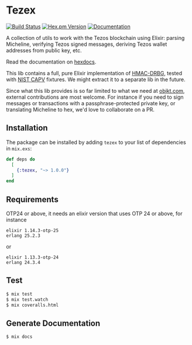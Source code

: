 # Tezex
[![Build Status](https://img.shields.io/github/actions/workflow/status/objkt-com/tezex/elixir.yml?branch=main)](https://github.com/objkt-com/tezex/actions) [![Hex.pm Version](https://img.shields.io/hexpm/v/tezex.svg)](https://hex.pm/packages/tezex) [![Documentation](https://img.shields.io/badge/docs-latest-blue.svg)](https://hexdocs.pm/tezex/)

A collection of utils to work with the Tezos blockchain using Elixir: parsing Micheline, verifying Tezos signed messages, deriving Tezos wallet addresses from public key, etc.

Read the documentation on [hexdocs](https://hexdocs.pm/tezex/).

This lib contains a full, pure Elixir implementation of [HMAC-DRBG](https://hexdocs.pm/tezex/Tezex.Crypto.HMACDRBG.html), tested with [NIST CAPV](https://csrc.nist.gov/projects/cryptographic-algorithm-validation-program) fixtures. We might extract it to a separate lib in the future.

Since what this lib provides is so far limited to what we need at [objkt.com](https://objkt.com), external contributions are most welcome.
For instance if you need to sign messages or transactions with a passphrase-protected private key, or translating Micheline to hex, we'd love to collaborate on a PR.

## Installation

The package can be installed by adding `tezex` to your list of dependencies in `mix.exs`:

```elixir
def deps do
  [
    {:tezex, "~> 1.0.0"}
  ]
end
```

## Requirements

OTP24 or above, it needs an elixir version that uses OTP 24 or above, for instance

```
elixir 1.14.3-otp-25
erlang 25.2.3
```

or

```
elixir 1.13.3-otp-24
erlang 24.3.4
```

## Test

```sh
$ mix test
$ mix test.watch
$ mix coveralls.html
```

## Generate Documentation

```sh
$ mix docs
```
